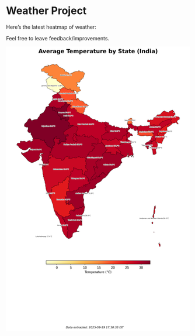 # Weather Project

Here’s the latest heatmap of weather:

Feel free to leave feedback/improvements.

![India Heatmap](docs/assets/india_heatmap.png?v=CD45E3)
